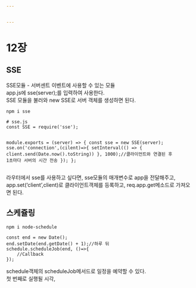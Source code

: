 ```yaml
---


---
```


<h1 id="장">12장</h1>
<h2 id="sse">SSE</h2>
<p>SSE모듈 - 서버센트 이벤트에 사용할 수 있는 모듈<br>
app.js에 sse(server);를 입력하여 사용한다.<br>
SSE 모듈을 불러와 new SSE로 서버 객체를 생성하면 된다.</p>
<pre><code>npm i sse
</code></pre>
<pre><code># sse.js
const SSE = require('sse');

module.exports = (server) =&gt; {
	const sse = new SSE(server);
	sse.on('connection',(cilent)=&gt;{
		setInterval(() =&gt; {
			client.send(Date.now().toString))
			}, 1000);//클라이언트와 연결된 후 1초마다 서버의 시간 전송
		});
};
</code></pre>
<p>라우터에서 sse를 사용하고 싶다면, sse모듈의 매개변수로 app을 전달해주고, app.set(‘client’,client)로 클라이언트객체를 등록하고, req.app.get메소드로 가져오면 된다.</p>
<h2 id="스케쥴링">스케쥴링</h2>
<pre><code>npm i node-schedule
</code></pre>
<pre><code>const end = new Date();
end.setDate(end.getDate() + 1);//하루 뒤
schedule.scheduleJob(end, ()=&gt;{
	//Callback
});
</code></pre>
<p>schedule객체의 scheduleJob메서드로 일정을 예약할 수 있다.<br>
첫 번째로 실행될 시각,</p>

